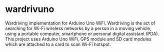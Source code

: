 # wardrivuno
Wardriving implementation for Arduino Uno WiFi. Wardriving is the act of searching for Wi-Fi wireless networks by a person in a moving vehicle, using a portable computer, smartphone or personal digital assistant (PDA).
This project uses Arduino Uno WiFi, GPS module and SD card modules which are attached to a card to scan Wi-Fi hotspot.
